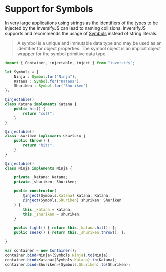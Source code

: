 # Support for Symbols
In very large applications using strings as the identifiers of the types to be injected by the InversifyJS can lead to naming collisions. InversifyJS supports and recommends the usage of [Symbols](https://developer.mozilla.org/en-US/docs/Web/JavaScript/Reference/Global_Objects/Symbol) instead of string literals.

> A symbol is a unique and immutable data type and may be used as an identifier for object properties. The symbol object is an implicit object wrapper for the symbol primitive data type.

```ts
import { Container, injectable, inject } from "inversify";

let Symbols = {
	Ninja : Symbol.for("Ninja"),
	Katana : Symbol.for("Katana"),
	Shuriken : Symbol.for("Shuriken")
};

@injectable()
class Katana implements Katana {
    public hit() {
        return "cut!";
    }
}

@injectable()
class Shuriken implements Shuriken {
    public throw() {
        return "hit!";
    }
}

@injectable()
class Ninja implements Ninja {

    private _katana: Katana;
    private _shuriken: Shuriken;

    public constructor(
	    @inject(Symbols.Katana) katana: Katana,
	    @inject(Symbols.Shuriken) shuriken: Shuriken
    ) {
        this._katana = katana;
        this._shuriken = shuriken;
    }

    public fight() { return this._katana.hit(); };
    public sneak() { return this._shuriken.throw(); };

}

var container = new Container();
container.bind<Ninja>(Symbols.Ninja).to(Ninja);
container.bind<Katana>(Symbols.Katana).to(Katana);
container.bind<Shuriken>(Symbols.Shuriken).to(Shuriken);
```
